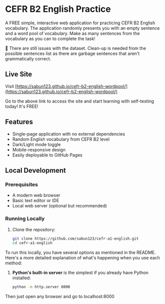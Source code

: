 # CEFR B2 English Practice

A FREE simple, interactive web application for practicing CEFR B2 English vocabulary. The application randomly presents you with an empty sentence and a word pool of vocabulary. Make as many sentences from the vocabulary as you can to complete the task!

🚧 There are still issues with the dataset. Clean-up is needed from the possible sentences list as there are garbage sentences that aren't grammatically correct.

## Live Site

Visit [https://sabun123.github.io/cefr-b2-english-wordpool/](https://sabun123.github.io/cefr-b2-english-wordpool/)

Go to the above link to access the site and start learning with self-testing today! It's FREE!

## Features

- Single-page application with no external dependencies
- Random English vocabulary from CEFR B2 level
- Dark/Light mode toggle
- Mobile-responsive design
- Easily deployable to GitHub Pages

## Local Development

### Prerequisites

- A modern web browser
- Basic text editor or IDE
- Local web server (optional but recommended)

### Running Locally

1. Clone the repository:
   ```bash
   git clone https://github.com/sabun123/cefr-a1-english.git
   cd cefr-a1-english
   ```

To run this locally, you have several options as mentioned in the README. Here's a more detailed explanation of what's happening when you use each method:

1. **Python's built-in server** is the simplest if you already have Python installed:
   ```bash
   python -m http.server 8000
   ```

Then just open any browser and go to localhost:8000

